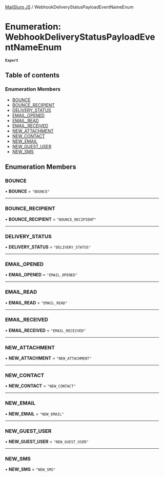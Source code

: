 [MailSlurp JS](../README.md) / WebhookDeliveryStatusPayloadEventNameEnum

# Enumeration: WebhookDeliveryStatusPayloadEventNameEnum

**`Export`**

## Table of contents

### Enumeration Members

- [BOUNCE](WebhookDeliveryStatusPayloadEventNameEnum.md#bounce)
- [BOUNCE\_RECIPIENT](WebhookDeliveryStatusPayloadEventNameEnum.md#bounce_recipient)
- [DELIVERY\_STATUS](WebhookDeliveryStatusPayloadEventNameEnum.md#delivery_status)
- [EMAIL\_OPENED](WebhookDeliveryStatusPayloadEventNameEnum.md#email_opened)
- [EMAIL\_READ](WebhookDeliveryStatusPayloadEventNameEnum.md#email_read)
- [EMAIL\_RECEIVED](WebhookDeliveryStatusPayloadEventNameEnum.md#email_received)
- [NEW\_ATTACHMENT](WebhookDeliveryStatusPayloadEventNameEnum.md#new_attachment)
- [NEW\_CONTACT](WebhookDeliveryStatusPayloadEventNameEnum.md#new_contact)
- [NEW\_EMAIL](WebhookDeliveryStatusPayloadEventNameEnum.md#new_email)
- [NEW\_GUEST\_USER](WebhookDeliveryStatusPayloadEventNameEnum.md#new_guest_user)
- [NEW\_SMS](WebhookDeliveryStatusPayloadEventNameEnum.md#new_sms)

## Enumeration Members

### BOUNCE

• **BOUNCE** = ``"BOUNCE"``

___

### BOUNCE\_RECIPIENT

• **BOUNCE\_RECIPIENT** = ``"BOUNCE_RECIPIENT"``

___

### DELIVERY\_STATUS

• **DELIVERY\_STATUS** = ``"DELIVERY_STATUS"``

___

### EMAIL\_OPENED

• **EMAIL\_OPENED** = ``"EMAIL_OPENED"``

___

### EMAIL\_READ

• **EMAIL\_READ** = ``"EMAIL_READ"``

___

### EMAIL\_RECEIVED

• **EMAIL\_RECEIVED** = ``"EMAIL_RECEIVED"``

___

### NEW\_ATTACHMENT

• **NEW\_ATTACHMENT** = ``"NEW_ATTACHMENT"``

___

### NEW\_CONTACT

• **NEW\_CONTACT** = ``"NEW_CONTACT"``

___

### NEW\_EMAIL

• **NEW\_EMAIL** = ``"NEW_EMAIL"``

___

### NEW\_GUEST\_USER

• **NEW\_GUEST\_USER** = ``"NEW_GUEST_USER"``

___

### NEW\_SMS

• **NEW\_SMS** = ``"NEW_SMS"``
